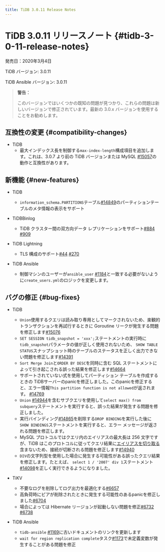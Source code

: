 ```yaml
---
title: TiDB 3.0.11 Release Notes
---
```


# TiDB 3.0.11 リリースノート {#tidb-3-0-11-release-notes}

発売日：2020年3月4日

TiDB バージョン: 3.0.11

TiDB Ansible バージョン: 3.0.11

> **警告：**
>
> このバージョンではいくつかの既知の問題が見つかり、これらの問題は新しいバージョンで修正されています。最新の 3.0.x バージョンを使用することをお勧めします。

## 互換性の変更 {#compatibility-changes}

-   TiDB
    -   最大インデックス長を制御する`max-index-length`構成項目を追加します。これは、3.0.7 より前の TiDB バージョンまたは MySQL [#15057](https://github.com/pingcap/tidb/pull/15057)の動作と互換性があります。

## 新機能 {#new-features}

-   TiDB
    -   `information_schema.PARTITIONS`テーブル[#14849](https://github.com/pingcap/tidb/pull/14849)のパーティションテーブルのメタ情報の表示をサポート

-   TiDBBinlog
    -   TiDB クラスター間の双方向データ レプリケーションをサポート[#884](https://github.com/pingcap/tidb-binlog/pull/884) [#909](https://github.com/pingcap/tidb-binlog/pull/909)

-   TiDB Lightning
    -   TLS 構成のサポート[#44](https://github.com/tikv/importer/pull/44) [#270](https://github.com/pingcap/tidb-lightning/pull/270)

-   TiDB Ansible
    -   制御マシンのユーザーが`ansible_user` [#1184](https://github.com/pingcap/tidb-ansible/pull/1184)と一致する必要がないように`create_users.yml`のロジックを変更します。

## バグの修正 {#bug-fixes}

-   TiDB
    -   `Union`使用するクエリは読み取り専用としてマークされないため、楽観的トランザクションを再試行するときに Goroutine リークが発生する問題を修正します[#15076](https://github.com/pingcap/tidb/pull/15076)
    -   `SET SESSION tidb_snapshot = 'xxx';`ステートメントの実行時に`tidb_snapshot`パラメータの値が正しく使用されないため、 `SHOW TABLE STATUS`スナップショット時のテーブルのステータスを正しく出力できない問題を修正します[#14391](https://github.com/pingcap/tidb/pull/14391)
    -   `Sort Merge Join`と`ORDER BY DESC`を同時に含む SQL ステートメントによって引き起こされる誤った結果を修正します[#14664](https://github.com/pingcap/tidb/pull/14664)
    -   サポートされていない式を使用してパーティション テーブルを作成するときの TiDBサーバーのpanicを修正しました。このpanicを修正すると、エラー情報`This partition function is not allowed`が返されます。 [#14769](https://github.com/pingcap/tidb/pull/14769)
    -   `Union` [#14944](https://github.com/pingcap/tidb/pull/14944)を含むサブクエリを使用して`select max() from subquery`ステートメントを実行すると、誤った結果が発生する問題を修正しました。
    -   実行バインディング[#14865](https://github.com/pingcap/tidb/pull/14865)を削除する`DROP BINDING`を実行した後に`SHOW BINDINGS`ステートメントを実行すると、エラー メッセージが返される問題を修正します。
    -   MySQL プロトコルではクエリ内のエイリアスの最大長は 256 文字ですが、TiDB はこのプロトコルに従ってクエリ結果に[エイリアスを切り取る](https://dev.mysql.com/doc/refman/8.0/en/identifier-length.html)含まないため、接続が切断される問題を修正します[#14940](https://github.com/pingcap/tidb/pull/14940)
    -   `DIV`の文字列型を使用した場合に発生する可能性がある誤ったクエリ結果を修正します。たとえば、 `select 1 / '2007' div 1`ステートメント[#14098](https://github.com/pingcap/tidb/pull/14098)を正しく実行できるようになりました。

-   TiKV
    -   不要なログを削除してログ出力を最適化する[#6657](https://github.com/tikv/tikv/pull/6657)
    -   高負荷時にピアが削除されたときに発生する可能性のあるpanicを修正しました[#6704](https://github.com/tikv/tikv/pull/6704)
    -   場合によっては Hibernate リージョンが起動しない問題を修正[#6732](https://github.com/tikv/tikv/pull/6732) [#6738](https://github.com/tikv/tikv/pull/6738)

-   TiDB Ansible
    -   `tidb-ansible` [#1169](https://github.com/pingcap/tidb-ansible/pull/1169)に古いドキュメントのリンクを更新します
    -   `wait for region replication complete`タスク[#1173](https://github.com/pingcap/tidb-ansible/pull/1173)で未定義変数が発生することがある問題を修正
